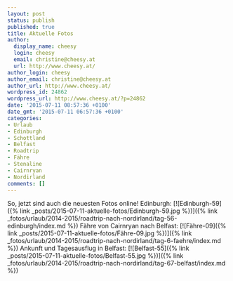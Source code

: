 ```yaml
---
layout: post
status: publish
published: true
title: Aktuelle Fotos
author:
  display_name: cheesy
  login: cheesy
  email: christine@cheesy.at
  url: http://www.cheesy.at/
author_login: cheesy
author_email: christine@cheesy.at
author_url: http://www.cheesy.at/
wordpress_id: 24862
wordpress_url: http://www.cheesy.at/?p=24862
date: '2015-07-11 08:57:36 +0100'
date_gmt: '2015-07-11 06:57:36 +0100'
categories:
- Urlaub
- Edinburgh
- Schottland
- Belfast
- Roadtrip
- Fähre
- Stenaline
- Cairnryan
- Nordirland
comments: []
---
```

So, jetzt sind auch die neuesten Fotos online!
Edinburgh:
[![Edinburgh-59]({% link _posts/2015-07-11-aktuelle-fotos/Edinburgh-59.jpg %})]({% link _fotos/urlaub/2014-2015/roadtrip-nach-nordirland/tag-56-edinburgh/index.md %})
Fähre von Cairnryan nach Belfast:
[![Fähre-09]({% link _posts/2015-07-11-aktuelle-fotos/Fähre-09.jpg %})]({% link _fotos/urlaub/2014-2015/roadtrip-nach-nordirland/tag-6-faehre/index.md %})
Ankunft und Tagesausflug in Belfast:
[![Belfast-55]({% link _posts/2015-07-11-aktuelle-fotos/Belfast-55.jpg %})]({% link _fotos/urlaub/2014-2015/roadtrip-nach-nordirland/tag-67-belfast/index.md %})
